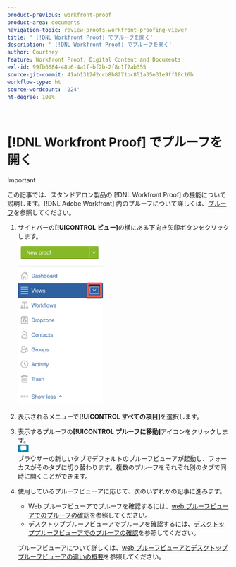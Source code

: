 ```yaml
---
product-previous: workfront-proof
product-area: documents
navigation-topic: review-proofs-workfront-proofing-viewer
title: ' [!DNL Workfront Proof] でプルーフを開く'
description: ' [!DNL Workfront Proof] でプルーフを開く'
author: Courtney
feature: Workfront Proof, Digital Content and Documents
exl-id: 99fb6684-48b6-4a1f-bf2b-2f8c1f2ab355
source-git-commit: 41ab1312d2ccb8b8271bc851a35e31e9ff18c16b
workflow-type: ht
source-wordcount: '224'
ht-degree: 100%

---
```


# [!DNL Workfront Proof] でプルーフを開く

>[!IMPORTANT]
>
>この記事では、スタンドアロン製品の [!DNL Workfront Proof] の機能について説明します。[!DNL Adobe Workfront] 内のプルーフについて詳しくは、[プルーフ](../../../review-and-approve-work/proofing/proofing.md)を参照してください。

1. サイドバーの&#x200B;**[!UICONTROL ビュー]**&#x200B;の横にある下向き矢印ボタンをクリックします。\
   ![Down_arrow_next_to_Views.png](assets/down-arrow-next-to-views-193x371.png)

1. 表示されるメニューで&#x200B;**[!UICONTROL すべての項目]**&#x200B;を選択します。
1. 表示するプルーフの&#x200B;**[!UICONTROL プルーフに移動]**&#x200B;アイコンをクリックします。\
   ![Go_to_Proof_blue_icon.png](assets/go-to-proof-blue-icon.png)\
   ブラウザーの新しいタブでデフォルトのプルーフビューアが起動し、フォーカスがそのタブに切り替わります。複数のプルーフをそれぞれ別のタブで同時に開くことができます。

1. 使用しているプルーフビューアに応じて、次のいずれかの記事に進みます。

   * Web プルーフビューアでプルーフを確認するには、[web プルーフビューアでのプルーフの確認](https://support.workfront.com/hc/en-us/sections/115000275214)を参照してください。
   * デスクトッププルーフビューアでプルーフを確認するには、[デスクトッププルーフビューアでのプルーフの確認](https://support.workfront.com/hc/ja-jp/search/click?data=BAh7CjoHaWRsKwjm7%2BTRUwA6CXR5cGVJIgxhcnRpY2xlBjoGRVQ6CHVybEkiVC9oYy9lbi11cy9hcnRpY2xlcy8zNjAwMDM3MjczMzQtUmV2aWV3aW5nLVByb29mcy1pbi10aGUtRGVza3RvcC1Qcm9vZmluZy1WaWV3ZXIGOwdUOg5zZWFyY2hfaWRJIik0NDIyMjdkZi0zYTA4LTQ2YjItYTdkMy1kYzM1YjhlN2U4MjUGOwdGOglyYW5raQc%3D--2056c434cf6f4f97ca87532493ebfeb67ca07b63)を参照してください。

   プルーフビューアについて詳しくは、[web プルーフビューアとデスクトッププルーフビューアの違いの概要](../../../review-and-approve-work/proofing/proofing-overview/understand-differences-between-web-viewer.md)を参照してください。
